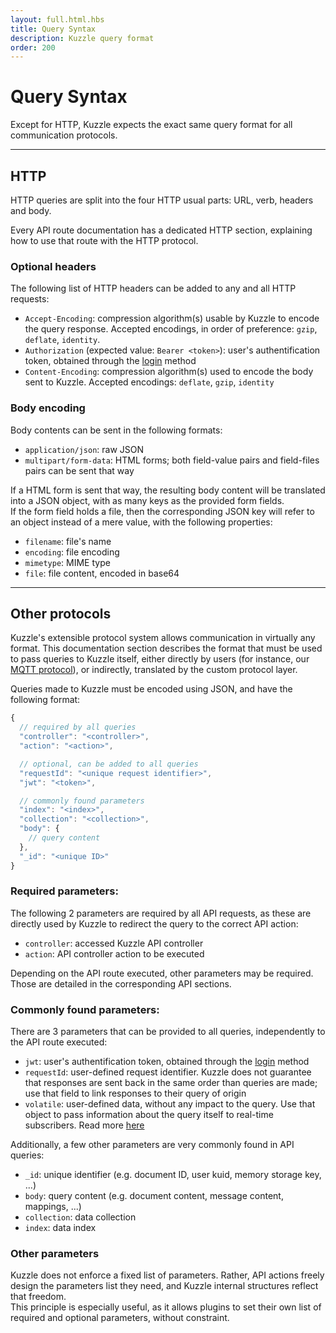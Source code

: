 ```yaml
---
layout: full.html.hbs
title: Query Syntax
description: Kuzzle query format
order: 200
---
```


# Query Syntax

Except for HTTP, Kuzzle expects the exact same query format for all communication protocols.

---

## HTTP

HTTP queries are split into the four HTTP usual parts: URL, verb, headers and body.

Every API route documentation has a dedicated HTTP section, explaining how to use that route with the HTTP protocol.

### Optional headers

The following list of HTTP headers can be added to any and all HTTP requests:

- `Accept-Encoding`: compression algorithm(s) usable by Kuzzle to encode the query response. Accepted encodings, in order of preference: `gzip`, `deflate`, `identity`.
- `Authorization` (expected value: `Bearer <token>`): user's authentification token, obtained through the [login](/core/1/api/api-reference/controller-auth/login/) method
- `Content-Encoding`: compression algorithm(s) used to encode the body sent to Kuzzle. Accepted encodings: `deflate`, `gzip`, `identity`

### Body encoding

Body contents can be sent in the following formats:

- `application/json`: raw JSON
- `multipart/form-data`: HTML forms; both field-value pairs and field-files pairs can be sent that way

If a HTML form is sent that way, the resulting body content will be translated into a JSON object, with as many keys as the provided form fields.  
If the form field holds a file, then the corresponding JSON key will refer to an object instead of a mere value, with the following properties:

- `filename`: file's name
- `encoding`: file encoding
- `mimetype`: MIME type
- `file`: file content, encoded in base64

---

## Other protocols

<div class="alert alert-info">Kuzzle's extensible protocol system allows communication in virtually any format. This documentation section describes the format that must be used to pass queries to Kuzzle itself, either directly by users (for instance, our <a href="https://github.com/kuzzleio/protocol-mqtt">MQTT protocol</a>), or indirectly, translated by the custom protocol layer.</div>

Queries made to Kuzzle must be encoded using JSON, and have the following format:

```javascript
{
  // required by all queries
  "controller": "<controller>",
  "action": "<action>",

  // optional, can be added to all queries
  "requestId": "<unique request identifier>",
  "jwt": "<token>",

  // commonly found parameters
  "index": "<index>",
  "collection": "<collection>",
  "body": {
    // query content
  },
  "_id": "<unique ID>"
}
```

### Required parameters:

The following 2 parameters are required by all API requests, as these are directly used by Kuzzle to redirect the query to the correct API action:

- `controller`: accessed Kuzzle API controller
- `action`: API controller action to be executed

Depending on the API route executed, other parameters may be required. Those are detailed in the corresponding API sections.

### Commonly found parameters:

There are 3 parameters that can be provided to all queries, independently to the API route executed:

- `jwt`: user's authentification token, obtained through the [login](/core/1/api/api-reference/controller-auth/login/) method
- `requestId`: user-defined request identifier. Kuzzle does not guarantee that responses are sent back in the same order than queries are made; use that field to link responses to their query of origin
- `volatile`: user-defined data, without any impact to the query. Use that object to pass information about the query itself to real-time subscribers. Read more [here](/core/1/api/essentials/volatile-data/)

Additionally, a few other parameters are very commonly found in API queries:

- `_id`: unique identifier (e.g. document ID, user kuid, memory storage key, ...)
- `body`: query content (e.g. document content, message content, mappings, ...)
- `collection`: data collection
- `index`: data index

### Other parameters

Kuzzle does not enforce a fixed list of parameters. Rather, API actions freely design the parameters list they need, and Kuzzle internal structures reflect that freedom.  
This principle is especially useful, as it allows plugins to set their own list of required and optional parameters, without constraint.
